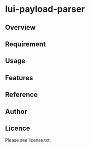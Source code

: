 # lui-payload-parser 

## Overview


## Requirement


## Usage


## Features


## Reference


## Author


## Licence

Please see license.txt.
